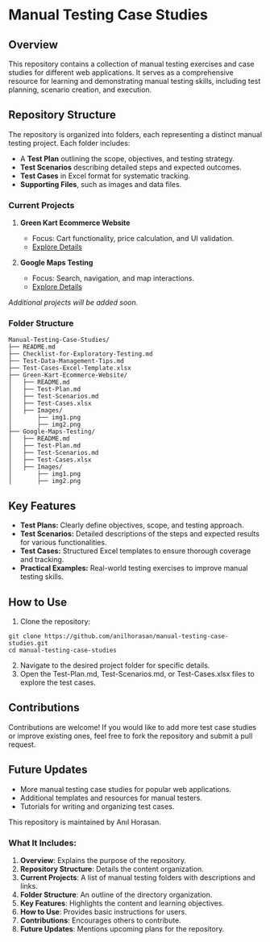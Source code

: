 # Manual Testing Case Studies

## Overview

This repository contains a collection of manual testing exercises and case studies for different web applications. It serves as a comprehensive resource for learning and demonstrating manual testing skills, including test planning, scenario creation, and execution.

## Repository Structure

The repository is organized into folders, each representing a distinct manual testing project. Each folder includes:  
- A **Test Plan** outlining the scope, objectives, and testing strategy.  
- **Test Scenarios** describing detailed steps and expected outcomes.  
- **Test Cases** in Excel format for systematic tracking.  
- **Supporting Files**, such as images and data files.  

### Current Projects

1. **Green Kart Ecommerce Website**  
   - Focus: Cart functionality, price calculation, and UI validation.  
   - [Explore Details](./Green-Kart-Ecommerce-Website)  

2. **Google Maps Testing**  
   - Focus: Search, navigation, and map interactions.  
   - [Explore Details](./Google-Maps-Testing)  

_Additional projects will be added soon._

### Folder Structure

```plaintext
Manual-Testing-Case-Studies/
├── README.md
├── Checklist-for-Exploratory-Testing.md
├── Test-Data-Management-Tips.md
├── Test-Cases-Excel-Template.xlsx
├── Green-Kart-Ecommerce-Website/
│   ├── README.md
│   ├── Test-Plan.md
│   ├── Test-Scenarios.md
│   ├── Test-Cases.xlsx
│   ├── Images/
│       ├── img1.png
│       ├── img2.png
├── Google-Maps-Testing/
│   ├── README.md
│   ├── Test-Plan.md
│   ├── Test-Scenarios.md
│   ├── Test-Cases.xlsx
│   ├── Images/
│       ├── img1.png
│       ├── img2.png
```

## Key Features
- **Test Plans:** Clearly define objectives, scope, and testing approach.
- **Test Scenarios:** Detailed descriptions of the steps and expected results for various functionalities.
- **Test Cases:** Structured Excel templates to ensure thorough coverage and tracking.
- **Practical Examples:** Real-world testing exercises to improve manual testing skills.

## How to Use
1. Clone the repository:
```plaintext
git clone https://github.com/anilhorasan/manual-testing-case-studies.git
cd manual-testing-case-studies
```
2. Navigate to the desired project folder for specific details.
3. Open the Test-Plan.md, Test-Scenarios.md, or Test-Cases.xlsx files to explore the test cases.


## Contributions
Contributions are welcome! 
If you would like to add more test case studies or improve existing ones, feel free to fork the repository and submit a pull request.

## Future Updates
- More manual testing case studies for popular web applications.
- Additional templates and resources for manual testers.
- Tutorials for writing and organizing test cases.

This repository is maintained by Anıl Horasan.

### What It Includes:
1. **Overview**: Explains the purpose of the repository.  
2. **Repository Structure**: Details the content organization.  
3. **Current Projects**: A list of manual testing folders with descriptions and links.  
4. **Folder Structure**: An outline of the directory organization.  
5. **Key Features**: Highlights the content and learning objectives.  
6. **How to Use**: Provides basic instructions for users.  
7. **Contributions**: Encourages others to contribute.  
8. **Future Updates**: Mentions upcoming plans for the repository.  

